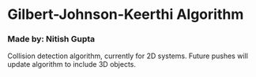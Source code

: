 # Gilbert-Johnson-Keerthi Algorithm
### Made by: Nitish Gupta

Collision detection algorithm, currently for 2D systems. Future pushes will update algorithm to include 3D objects.
